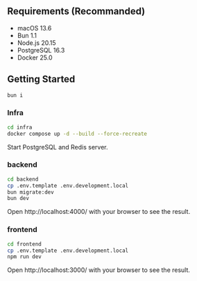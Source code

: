 ## Requirements (Recommanded)

- macOS 13.6
- Bun 1.1
- Node.js 20.15
- PostgreSQL 16.3
- Docker 25.0

## Getting Started

```bash
bun i
```

### Infra

```bash
cd infra
docker compose up -d --build --force-recreate
```

Start PostgreSQL and Redis server.

### backend

```bash
cd backend
cp .env.template .env.development.local
bun migrate:dev
bun dev
```

Open http://localhost:4000/ with your browser to see the result.

### frontend

```bash
cd frontend
cp .env.template .env.development.local
npm run dev
```

Open http://localhost:3000/ with your browser to see the result.
